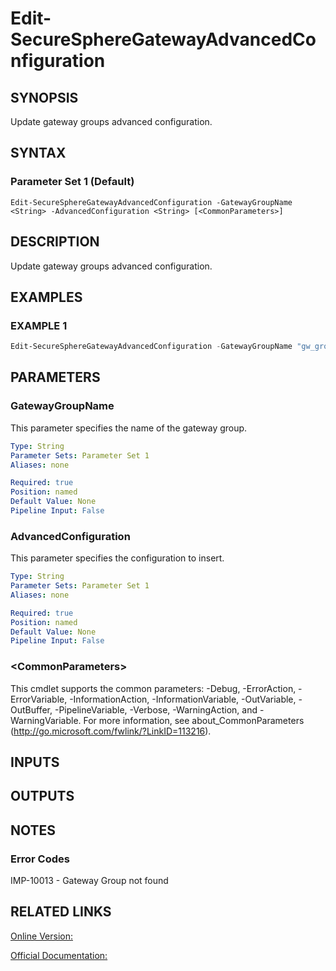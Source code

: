 ﻿# Edit-SecureSphereGatewayAdvancedConfiguration

## SYNOPSIS
Update gateway groups advanced configuration.

## SYNTAX

### Parameter Set 1 (Default)
```
Edit-SecureSphereGatewayAdvancedConfiguration -GatewayGroupName <String> -AdvancedConfiguration <String> [<CommonParameters>]
```

## DESCRIPTION
Update gateway groups advanced configuration.

## EXAMPLES

### EXAMPLE 1

```powershell
Edit-SecureSphereGatewayAdvancedConfiguration -GatewayGroupName "gw_group01" -AdvancedConfiguration "<xml>some string</xml>"
```

## PARAMETERS

### GatewayGroupName
This parameter specifies the name of the gateway group.

```yaml
Type: String
Parameter Sets: Parameter Set 1
Aliases: none

Required: true
Position: named
Default Value: None
Pipeline Input: False
```

### AdvancedConfiguration
This parameter specifies the configuration to insert.

```yaml
Type: String
Parameter Sets: Parameter Set 1
Aliases: none

Required: true
Position: named
Default Value: None
Pipeline Input: False
```

### \<CommonParameters\>
This cmdlet supports the common parameters: -Debug, -ErrorAction, -ErrorVariable, -InformationAction, -InformationVariable, -OutVariable, -OutBuffer, -PipelineVariable, -Verbose, -WarningAction, and -WarningVariable. For more information, see about_CommonParameters (http://go.microsoft.com/fwlink/?LinkID=113216).

## INPUTS

## OUTPUTS

## NOTES

### Error Codes
IMP-10013 - Gateway Group not found

## RELATED LINKS

[Online Version:](https://github.com/akshinmustafayev/Documentation/MD)

[Official Documentation:](https://docs.imperva.com/bundle/v13.6-api-reference-guide/page/69934.htm)



